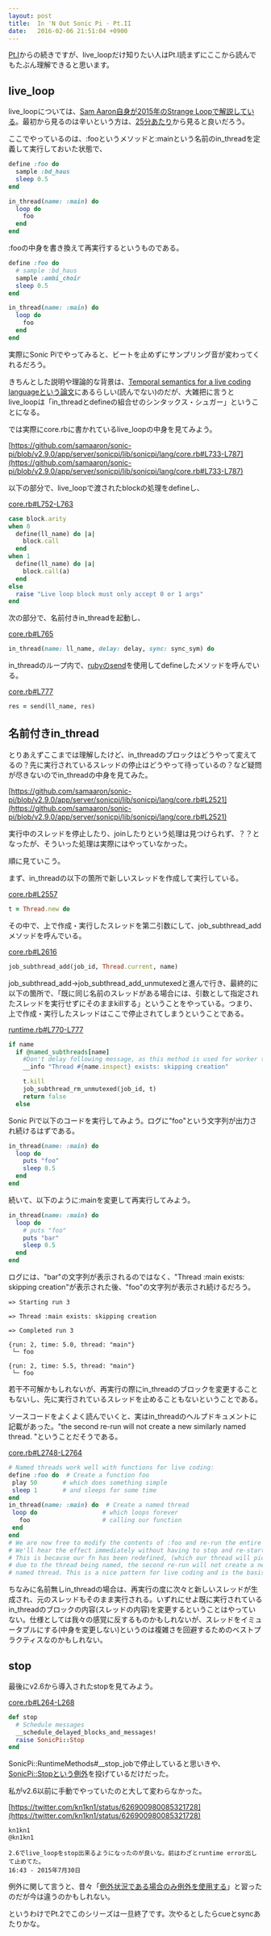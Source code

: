 ```yaml
---
layout: post
title:  In 'N Out Sonic Pi - Pt.II
date:   2016-02-06 21:51:04 +0900
---
```

[Pt.I]({{site.baseurl}}/2016/02/06/In-N-Out-Sonic-Pi-Pt.I.html)からの続きですが、live_loopだけ知りたい人はPt.I読まずにここから読んでもたぶん理解できると思います。

## live_loop

live_loopについては、[Sam Aaron自身が2015年のStrange Loopで解説している](https://www.youtube.com/watch?v=YlRTTzlhquo)。最初から見るのは辛いという方は、[25分あたり](https://youtu.be/YlRTTzlhquo?t=1493)から見ると良いだろう。

ここでやっているのは、:fooというメソッドと:mainという名前のin_threadを定義して実行しておいた状態で、

```ruby
define :foo do
  sample :bd_haus
  sleep 0.5
end

in_thread(name: :main) do
  loop do
    foo
  end
end
```

:fooの中身を書き換えて再実行するというものである。

```ruby
define :foo do
  # sample :bd_haus
  sample :ambi_choir
  sleep 0.5
end

in_thread(name: :main) do
  loop do
    foo
  end
end
```

実際にSonic Piでやってみると、ビートを止めずにサンプリング音が変わってくれるだろう。

きちんとした説明や理論的な背景は、[Temporal semantics for a live coding languageという論文](https://www.cl.cam.ac.uk/~dao29/publ/farm14-aaron.pdf)にあるらしい(読んでない)のだが、大雑把に言うとlive_loopは「in_threadとdefineの組合せのシンタックス・シュガー」ということになる。

では実際にcore.rbに書かれているlive_loopの中身を見てみよう。

[https://github.com/samaaron/sonic-pi/blob/v2.9.0/app/server/sonicpi/lib/sonicpi/lang/core.rb#L733-L787](https://github.com/samaaron/sonic-pi/blob/v2.9.0/app/server/sonicpi/lib/sonicpi/lang/core.rb#L733-L787)

以下の部分で、live_loopで渡されたblockの処理をdefineし、

[core.rb#L752-L763](https://github.com/samaaron/sonic-pi/blob/v2.9.0/app/server/sonicpi/lib/sonicpi/lang/core.rb#L752-L763)

```ruby
case block.arity
when 0
  define(ll_name) do |a|
    block.call
  end
when 1
  define(ll_name) do |a|
    block.call(a)
  end
else
  raise "Live loop block must only accept 0 or 1 args"
end
```

次の部分で、名前付きin_threadを起動し、

[core.rb#L765](https://github.com/samaaron/sonic-pi/blob/v2.9.0/app/server/sonicpi/lib/sonicpi/lang/core.rb#L765)

```ruby
in_thread(name: ll_name, delay: delay, sync: sync_sym) do
```

in_threadのループ内で、[rubyのsend](http://docs.ruby-lang.org/ja/2.1.0/method/Object/i/__send__.html)を使用してdefineしたメソッドを呼んでいる。

[core.rb#L777](https://github.com/samaaron/sonic-pi/blob/v2.9.0/app/server/sonicpi/lib/sonicpi/lang/core.rb#L777)

```ruby
res = send(ll_name, res)
```

## 名前付きin_thread

とりあえずここまでは理解したけど、in_threadのブロックはどうやって変えてるの？先に実行されているスレッドの停止はどうやって待っているの？など疑問が尽きないのでin_threadの中身を見てみた。

[https://github.com/samaaron/sonic-pi/blob/v2.9.0/app/server/sonicpi/lib/sonicpi/lang/core.rb#L2521](https://github.com/samaaron/sonic-pi/blob/v2.9.0/app/server/sonicpi/lib/sonicpi/lang/core.rb#L2521)

実行中のスレッドを停止したり、joinしたりという処理は見つけられず、？？となったが、そういった処理は実際にはやっていなかった。

順に見ていこう。

まず、in_threadの以下の箇所で新しいスレッドを作成して実行している。

[core.rb#L2557](https://github.com/samaaron/sonic-pi/blob/v2.9.0/app/server/sonicpi/lib/sonicpi/lang/core.rb#L2557)

```ruby
t = Thread.new do
```

その中で、上で作成・実行したスレッドを第二引数にして、job_subthread_addメソッドを呼んでいる。

[core.rb#L2616](https://github.com/samaaron/sonic-pi/blob/v2.9.0/app/server/sonicpi/lib/sonicpi/lang/core.rb#L2616)

```ruby
job_subthread_add(job_id, Thread.current, name)
```

job_subthread_add→job_subthread_add_unmutexedと進んで行き、最終的に以下の箇所で、「既に同じ名前のスレッドがある場合には、引数として指定されたスレッドを実行せずにそのままkillする」ということをやっている。つまり、上で作成・実行したスレッドはここで停止されてしまうということである。

[runtime.rb#L770-L777](https://github.com/samaaron/sonic-pi/blob/v2.9.0/app/server/sonicpi/lib/sonicpi/runtime.rb#L770-L777)

```ruby
if name
  if @named_subthreads[name]
    #Don't delay following message, as this method is used for worker thread impl.
    __info "Thread #{name.inspect} exists: skipping creation"

    t.kill
    job_subthread_rm_unmutexed(job_id, t)
    return false
  else
```

Sonic Piで以下のコードを実行してみよう。ログに"foo"という文字列が出力され続けるはずである。

```ruby
in_thread(name: :main) do
  loop do
    puts "foo"
    sleep 0.5
  end
end
```

続いて、以下のように:mainを変更して再実行してみよう。

```ruby
in_thread(name: :main) do
  loop do
    # puts "foo"
    puts "bar"
    sleep 0.5
  end
end
```

ログには、"bar"の文字列が表示されるのではなく、"Thread :main exists: skipping creation"が表示された後、"foo"の文字列が表示され続けるだろう。

```
=> Starting run 3

=> Thread :main exists: skipping creation

=> Completed run 3

{run: 2, time: 5.0, thread: "main"}
 └─ foo

{run: 2, time: 5.5, thread: "main"}
 └─ foo
```

若干不可解かもしれないが、再実行の際にin_threadのブロックを変更することもないし、先に実行されているスレッドを止めることもないということである。

ソースコードをよくよく読んでいくと、実はin_threadのヘルプドキュメントに記載があった。"the second re-run will not create a new similarly named thread. "ということだそうである。

[core.rb#L2748-L2764](https://github.com/samaaron/sonic-pi/blob/v2.9.0/app/server/sonicpi/lib/sonicpi/lang/core.rb#L2748-L2764)

```ruby
# Named threads work well with functions for live coding:
define :foo do  # Create a function foo
 play 50       # which does something simple
 sleep 1       # and sleeps for some time
end
in_thread(name: :main) do  # Create a named thread
 loop do                  # which loops forever
   foo                    # calling our function
 end
end
# We are now free to modify the contents of :foo and re-run the entire buffer.
# We'll hear the effect immediately without having to stop and re-start the code.
# This is because our fn has been redefined, (which our thread will pick up) and
# due to the thread being named, the second re-run will not create a new similarly
# named thread. This is a nice pattern for live coding and is the basis of live_loop.
```

ちなみに名前無しin_threadの場合は、再実行の度に次々と新しいスレッドが生成され、元のスレッドもそのまま実行される。いずれにせよ既に実行されているin_threadのブロックの内容(スレッドの内容)を変更するということはやっていない。仕様としては我々の感覚に反するものかもしれないが、スレッドをイミュータブルにする(中身を変更しない)というのは複雑さを回避するためのベストプラクティスなのかもしれない。

## stop

最後にv2.6から導入されたstopを見てみよう。

[core.rb#L264-L268](https://github.com/samaaron/sonic-pi/blob/v2.9.0/app/server/sonicpi/lib/sonicpi/lang/core.rb#L264-L268)

```ruby
def stop
  # Schedule messages
  __schedule_delayed_blocks_and_messages!
  raise SonicPi::Stop
end
```

SonicPi::RuntimeMethods#__stop_jobで停止していると思いきや、[SonicPi::Stopという例外](https://github.com/samaaron/sonic-pi/blob/v2.9.0/app/server/sonicpi/lib/sonicpi/runtime.rb#L44)を投げているだけだった。

私がv2.6以前に手動でやっていたのと大して変わらなかった。

[https://twitter.com/kn1kn1/status/626900980085321728](https://twitter.com/kn1kn1/status/626900980085321728)

```
kn1kn1
‏@kn1kn1

2.6でlive_loopをstop出来るようになったのが良いな。前はわざとruntime error出して止めてた。
16:43 - 2015年7月30日
```

例外に関して言うと、昔々「[例外状況である場合のみ例外を使用する](https://books.google.co.jp/books?id=ka2VUBqHiWkC&lpg=PP1&dq=effective%20java&hl=ja&pg=PA241#v=onepage&q&f=false)」と習ったのだが今は違うのかもしれない。

というわけでPt.2でこのシリーズは一旦終了です。次やるとしたらcueとsyncあたりかな。
